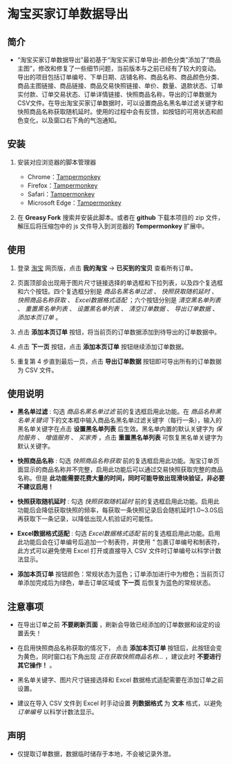 # 淘宝买家订单数据导出

## 简介

- “淘宝买家订单数据导出”最初基于“淘宝买家订单导出-颜色分类”添加了“商品主图”，修改和修复了一些细节问题，当前版本与之前已经有了较大的变动。导出的项目包括订单编号、下单日期、店铺名称、商品名称、商品颜色分类、商品主图链接、商品链接、商品交易快照链接、单价、数量、退款状态、订单实付款、订单交易状态、订单详情链接、快照商品名称，导出的订单数据为CSV文件。在导出淘宝买家订单数据时，可以设置商品名黑名单过滤关键字和快照商品名称获取随机延时。使用的过程中会有反馈，如按钮的可用状态和颜色变化，以及窗口右下角的气泡通知。

## 安装

1. 安装对应浏览器的脚本管理器
   - Chrome：[Tampermonkey](https://chrome.google.com/webstore/detail/tampermonkey/dhdgffkkebhmkfjojejmpbldmpobfkfo)
   - Firefox：[Tampermonkey](https://addons.mozilla.org/firefox/addon/tampermonkey/)
   - Safari：[Tampermonkey](http://tampermonkey.net/?browser=safari)
   - Microsoft Edge：[Tampermonkey](https://microsoftedge.microsoft.com/addons/detail/tampermonkey/iikmkjmpaadaobahmlepeloendndfphd)

2. 在 **Greasy Fork** 搜索并安装此脚本。或者在 **github** 下载本项目的 zip 文件，解压后将压缩包中的 js 文件导入到浏览器的 **Tempermonkey** 扩展中。

## 使用

1. 登录 [淘宝](https://www.taobao.com/) 网页版，点击 **我的淘宝** -> **已买到的宝贝** 查看所有订单。

2. 页面顶部会出现用于图片尺寸链接选择的单选框和下拉列表，以及四个复选框和六个按钮。四个复选框分别是 *商品名黑名单过滤* 、 *快照获取随机延时* 、 *快照商品名称获取* 、 *Excel数据格式适配* ；六个按钮分别是 *清空黑名单列表* 、 *重置黑名单列表* 、 *设置黑名单列表* 、 *清空订单数据* 、 *导出订单数据* 、 *添加本页订单* 。

3. 点击 **添加本页订单** 按钮，将当前页的订单数据添加到待导出的订单数据中。

4. 点击 **下一页** 按钮，点击 **添加本页订单** 按钮继续添加订单数据。

5. 重复第 4 步直到最后一页，点击 **导出订单数据** 按钮即可导出所有的订单数据为 CSV 文件。

## 使用说明

- **黑名单过滤** : 勾选 *商品名黑名单过滤* 前的复选框启用此功能。在 *商品名称黑名单关键词* 下的文本框中输入商品名黑名单过滤关键字（每行一条），输入的黑名单关键字在点击 **设置黑名单列表** 后生效。黑名单内置的默认关键字为 *保险服务* 、 *增值服务* 、 *买家秀* ，点击 **重置黑名单列表** 可恢复黑名单关键字为默认关键字。

- **快照商品名称** : 勾选 *快照商品名称获取* 前的复选框启用此功能。淘宝订单页面显示的商品名称并不完整，启用此功能后可以通过交易快照获取完整的商品名称。但是 **此功能需要花费大量的时间，同时可能导致出现滑块验证，非必要不建议启用！**

- **快照获取随机延时** : 勾选 *快照获取随机延时* 前的复选框启用此功能。启用此功能后会降低获取快照的频率，每获取一条快照记录后会随机延时1.0~3.0S后再获取下一条记录，以降低出现人机验证的可能性。

- **Excel数据格式适配** : 勾选 *Excel数据格式适配* 前的复选框启用此功能。启用此功能后会在订单编号后追加一个制表符，并使用 *"* 包裹订单编号和制表符，此方式可以避免使用 Excel 打开或直接导入 CSV 文件时订单编号以科学计数法显示。

- **添加本页订单** 按钮颜色：常规状态为蓝色；订单添加进行中为橙色；当前页订单添加完成后为绿色，单击订单区域或 **下一页** 后恢复为蓝色的常规状态。

## 注意事项

- 在导出订单之前 **不要刷新页面** ，刷新会导致已经添加的订单数据和设定的设置丢失！

- 在启用快照商品名称获取的情况下， 点击 **添加本页订单** 按钮后，此按钮会变为黄色，同时窗口右下角出现 *正在获取快照商品名称...* ，建议此时 **不要进行其它操作！** 。

- 黑名单关键字、图片尺寸链接选择和 Excel 数据格式适配需要在添加订单之前设置。

- 建议在导入 CSV 文件到 Excel 时手动设置 **列数据格式** 为 **文本** 格式，以避免 *订单编号* 以科学计数法显示。

## 声明

- 仅提取订单数据，数据临时储存于本地，不会被记录外泄。
